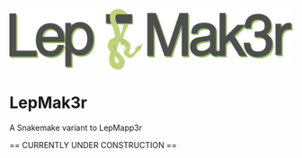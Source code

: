 ![logo](logo.png)

# LepMak3r

A Snakemake variant to LepMapp3r



== CURRENTLY UNDER CONSTRUCTION ==
